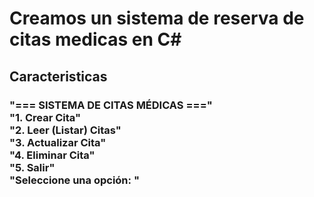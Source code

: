 <h1> Creamos un sistema de reserva de citas medicas en C#</h1>
<h2> Caracteristicas </h2>
<h3>
"=== SISTEMA DE CITAS MÉDICAS ===" <br>
"1. Crear Cita" <br>
"2. Leer (Listar) Citas" <br>
"3. Actualizar Cita" <br>
"4. Eliminar Cita" <br>
"5. Salir" <br>
"Seleccione una opción: " <br>
</h3>
